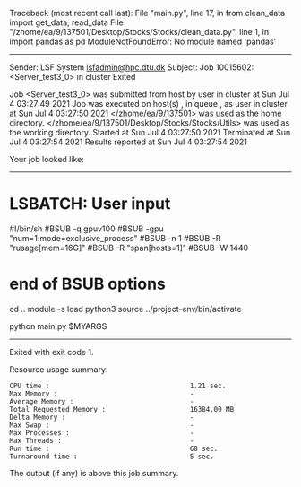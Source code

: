 Traceback (most recent call last):
  File "main.py", line 17, in <module>
    from clean_data import get_data, read_data
  File "/zhome/ea/9/137501/Desktop/Stocks/Stocks/clean_data.py", line 1, in <module>
    import pandas as pd
ModuleNotFoundError: No module named 'pandas'

------------------------------------------------------------
Sender: LSF System <lsfadmin@hpc.dtu.dk>
Subject: Job 10015602: <Server_test3_0> in cluster <dcc> Exited

Job <Server_test3_0> was submitted from host <gbarlogin1> by user <s183914> in cluster <dcc> at Sun Jul  4 03:27:49 2021
Job was executed on host(s) <n-62-20-5>, in queue <gpuv100>, as user <s183914> in cluster <dcc> at Sun Jul  4 03:27:50 2021
</zhome/ea/9/137501> was used as the home directory.
</zhome/ea/9/137501/Desktop/Stocks/Stocks/Utils> was used as the working directory.
Started at Sun Jul  4 03:27:50 2021
Terminated at Sun Jul  4 03:27:54 2021
Results reported at Sun Jul  4 03:27:54 2021

Your job looked like:

------------------------------------------------------------
# LSBATCH: User input
#!/bin/sh
#BSUB -q gpuv100
#BSUB -gpu "num=1:mode=exclusive_process"
#BSUB -n 1
#BSUB -R "rusage[mem=16G]"
#BSUB -R "span[hosts=1]"
#BSUB -W 1440
# end of BSUB options
cd ..
module -s load python3
source ../project-env/bin/activate

python main.py $MYARGS


------------------------------------------------------------

Exited with exit code 1.

Resource usage summary:

    CPU time :                                   1.21 sec.
    Max Memory :                                 -
    Average Memory :                             -
    Total Requested Memory :                     16384.00 MB
    Delta Memory :                               -
    Max Swap :                                   -
    Max Processes :                              -
    Max Threads :                                -
    Run time :                                   68 sec.
    Turnaround time :                            5 sec.

The output (if any) is above this job summary.

